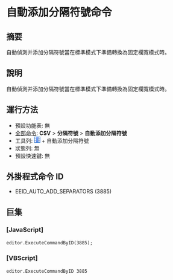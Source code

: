 # 自動添加分隔符號命令

## 摘要

自動偵測并添加分隔符號當在標準模式下準備轉換為固定欄寬模式時。

## 說明

自動偵測并添加分隔符號當在標準模式下準備轉換為固定欄寬模式時。

## 運行方法

- 預設功能表: 無
- [全部命令](../tools/all_commands): **CSV** \> **分隔符號** \> **自動添加分隔符號**
- 工具列: ![](../../images/columns_separators.png) \+ 自動添加分隔符號
- 狀態列: 無
- 預設快速鍵: 無

## 外掛程式命令 ID

- EEID\_AUTO\_ADD\_SEPARATORS (3885)

## 巨集

### \[JavaScript\]

```
editor.ExecuteCommandByID(3885);
```

### \[VBScript\]

```
editor.ExecuteCommandByID 3885
```

